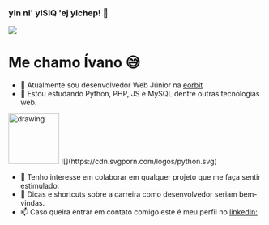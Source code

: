 ### yIn nI' yISIQ 'ej yIchep! :vulcan_salute:

![](https://media.giphy.com/media/aNqEFrYVnsS52/giphy.gif)

# Me chamo Ívano :sweat_smile:

- 🔭 Atualmente sou desenvolvedor Web Júnior na [eorbit](https://www.eorbit.com.br/) 
- 🌱 Estou estudando Python, PHP, JS e MySQL dentre outras tecnologias web.
<img src="https://cdn.svgporn.com/logos/python.svg" alt="drawing" width="100"/>
![](https://cdn.svgporn.com/logos/python.svg)

- 👯 Tenho interesse em colaborar em qualquer projeto que me faça sentir estimulado.
- 🤔 Dicas e shortcuts sobre a carreira como desenvolvedor seriam bem-vindas.
- 📫 Caso queira entrar em contato comigo este é meu perfil no [linkedIn:](https://www.linkedin.com/in/%C3%ADvano-da-silva-cruz-fontes-509b79152/) 

